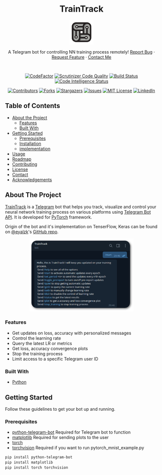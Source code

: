 <h1 align="center">TrainTrack</h1>
<p align="center">
  <a href="https://github.com/batuhanfaik/TrainTrack">
    <img src="/img/traintrack_logo.png" alt="TrainTrack" height="80" />
  </a>
</p>
<p align="center">
  A Telegram bot for controlling NN training process remotely!
  <a href="https://github.com/batuhanfaik/TrainTrack/issues">Report Bug</a>
  ·
  <a href="https://github.com/batuhanfaik/TrainTrack/issues">Request Feature</a>
  ·
  <a href="mailto:batuhan@derinbay.com">Contact Me</a>
</p>
<br/>
<div class="badges_quality">
  <p align="center">
    <a href="https://www.codefactor.io/repository/github/batuhanfaik/traintrack"><img src="https://www.codefactor.io/repository/github/batuhanfaik/traintrack/badge?s=f80b4d54be8cacf5cdd84ed3b022758feef5804c" alt="CodeFactor" /></a>
    <a href="https://scrutinizer-ci.com/g/batuhanfaik/TrainTrack/"><img src="https://scrutinizer-ci.com/g/batuhanfaik/TrainTrack/badges/quality-score.png?b=master&s=c04ea8230d0eceb057e7ce84cf663557fc4c23f5" alt="Scrutinizer Code Quality" /></a>
    <a href="https://scrutinizer-ci.com/g/batuhanfaik/TrainTrack/build-status/master"><img src="https://scrutinizer-ci.com/g/batuhanfaik/TrainTrack/badges/build.png?b=master&s=96213f9f503a3d89c233b2aa976b9c169dcf8f29" alt="Build Status" /></a>
    <a href="https://scrutinizer-ci.com/code-intelligence"><img src="https://scrutinizer-ci.com/g/batuhanfaik/TrainTrack/badges/code-intelligence.svg?b=master&s=b0af3ba8b6ed4f0373456794e98ea534912645eb" alt="Code Intelligence Status" /></a>
  </p>
</div>
<div class="badges_repo">
  <p align="center">
    <a href="https://github.com/batuhanfaik/TrainTrack/graphs/contributors"><img src="https://img.shields.io/github/contributors/batuhanfaik/TrainTrack.svg?style=flat" alt="Contributors" /></a>
    <a href="https://github.com/batuhanfaik/TrainTrack/network/members"><img src="https://img.shields.io/github/forks/batuhanfaik/TrainTrack.svg?style=flat" alt="Forks" /></a>
    <a href="https://github.com/batuhanfaik/TrainTrack/stargazers"><img src="https://img.shields.io/github/stars/batuhanfaik/TrainTrack.svg?style=flat" alt="Stargazers" /></a>
    <a href="https://github.com/batuhanfaik/TrainTrack/issues"><img src="https://img.shields.io/github/issues/batuhanfaik/TrainTrack.svg?style=flat" alt="Issues" /></a>
    <a href="https://github.com/batuhanfaik/TrainTrack/blob/master/LICENSE"><img src="https://img.shields.io/github/license/batuhanfaik/TrainTrack.svg?style=flat" alt="MIT License" /></a>
    <a href="https://linkedin.com/in/batuhanderinbay"><img src="https://img.shields.io/badge/-LinkedIn-black.svg?style=flat-square&logo=linkedin&colorB=555" alt="LinkedIn" /></a>
  </p>
</div>

<!-- TABLE OF CONTENTS -->

## Table of Contents

-   [About the Project](#about-the-project)
    -   [Features](#features)
    -   [Built With](#built-with)
-   [Getting Started](#getting-started)
    -   [Prerequisites](#prerequisites)
    -   [Installation](#installation)
    -   [implementation](#implementation)
-   [Usage](#usage)
-   [Roadmap](#roadmap)
-   [Contributing](#contributing)
-   [License](#license)
-   [Contact](#contact)
-   [Acknowledgements](#acknowledgements)

<!-- ABOUT THE PROJECT -->

## About The Project

[TrainTrack](https://github.com/batuhanfaik/TrainTrack/) is a [Telegram](https://telegram.org/) bot that helps you track, visualize and control your neural network training process on various platforms using [Telegram Bot
API](https://github.com/python-telegram-bot/python-telegram-bot). It is developed for [PyTorch](https://pytorch.org/) framework.

Origin of the bot and it's implementation on TenserFlow, Keras can be found on [@eyalzk](https://eyalzk.github.io/)'s [GitHub repo](https://github.com/eyalzk/telegrad).

<p align="center">
  <a href="https://github.com/batuhanfaik/TrainTrack">
    <img src="/img/screenshot.png" alt="TrainTrack Screenshot" height="240" />
  </a>
</p>

### Features

-   Get updates on loss, accuracy with personalized messages
-   Control the learning rate
-   Query the latest LR or metrics
-   Get loss, accuracy convergence plots
-   Stop the training process
-   Limit access to a specific Telegram user ID

### Built With

-   [Python](https://www.python.org/)

<!-- GETTING STARTED -->

## Getting Started

Follow these guidelines to get your bot up and running.

### Prerequisites

-   [python-telegram-bot](https://pypi.org/project/python-telegram-bot/)
Required for Telegram bot to function
-   [matplotlib](https://matplotlib.org/users/installing.html)
Required for sending plots to the user
-   [torch](https://pytorch.org/get-started/locally/)
-   [torchvision](https://pypi.org/project/torchvision/)
Required if you want to run pytorch_mnist_example.py

```sh
pip install python-telegram-bot
pip install matplotlib
pip install torch torchvision
```
